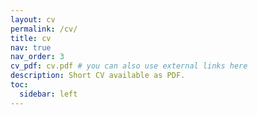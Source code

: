 ```yaml
---
layout: cv
permalink: /cv/
title: cv
nav: true
nav_order: 3
cv_pdf: cv.pdf # you can also use external links here
description: Short CV available as PDF.
toc:
  sidebar: left
---
```

